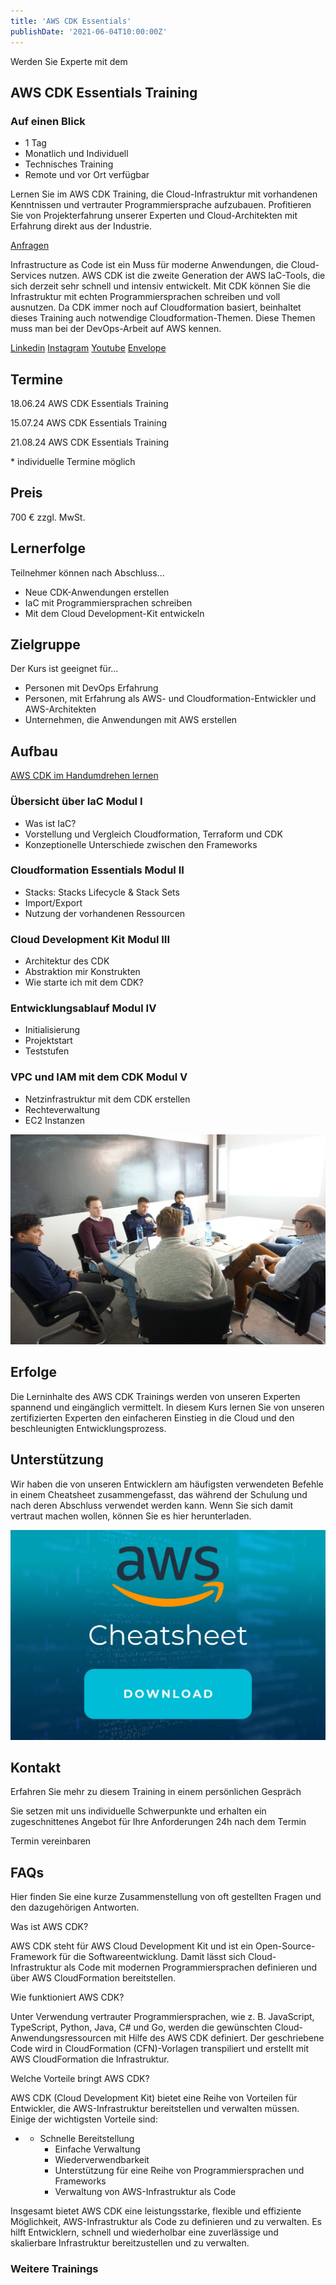 ```yaml
---
title: 'AWS CDK Essentials'
publishDate: '2021-06-04T10:00:00Z'
---
```


Werden Sie Experte mit dem

## AWS CDK Essentials Training

### Auf einen Blick

- 1 Tag
- Monatlich und Individuell
- Technisches Training
- Remote und vor Ort verfügbar

Lernen Sie im AWS CDK Training, die Cloud-Infrastruktur mit vorhandenen Kenntnissen und vertrauter Programmiersprache aufzubauen. Profitieren Sie von Projekterfahrung unserer Experten und Cloud-Architekten mit Erfahrung direkt aus der Industrie.

[Anfragen](#sec1)

Infrastructure as Code ist ein Muss für moderne Anwendungen, die Cloud-Services nutzen. AWS CDK ist die zweite Generation der AWS IaC-Tools, die sich derzeit sehr schnell und intensiv entwickelt. Mit CDK können Sie die Infrastruktur mit echten Programmiersprachen schreiben und voll ausnutzen. Da CDK immer noch auf Cloudformation basiert, beinhaltet dieses Training auch notwendige Cloudformation-Themen. Diese Themen muss man bei der DevOps-Arbeit auf AWS kennen.

[](#linksection)[Linkedin](https://www.linkedin.com/company/11759873) [Instagram](https://www.instagram.com/thinkport/) [Youtube](https://www.youtube.com/channel/UCnke3WYRT6bxuMK2t4jw2qQ) [Envelope](mailto:tdrechsel@thinkport.digital)

## Termine

18.06.24 AWS CDK Essentials Training

15.07.24 AWS CDK Essentials Training

21.08.24 AWS CDK Essentials Training

\* individuelle Termine möglich

## Preis

700 € zzgl. MwSt.

## Lernerfolge

Teilnehmer können nach Abschluss...

- Neue CDK-Anwendungen erstellen
- IaC mit Programmiersprachen schreiben
- Mit dem Cloud Development-Kit entwickeln

## Zielgruppe

Der Kurs ist geeignet für...

- Personen mit DevOps Erfahrung
- Personen, mit Erfahrung als AWS- und Cloudformation-Entwickler und AWS-Architekten
- Unternehmen, die Anwendungen mit AWS erstellen

## Aufbau

[AWS CDK im Handumdrehen lernen](https://www.hashicorp.com/)

### Übersicht über IaC Modul I

- Was ist IaC?
- Vorstellung und Vergleich Cloudformation, Terraform und CDK
- Konzeptionelle Unterschiede zwischen den Frameworks

### Cloudformation Essentials Modul II

- Stacks: Stacks Lifecycle & Stack Sets
- Import/Export
- Nutzung der vorhandenen Ressourcen

### Cloud Development Kit Modul III

- Architektur des CDK
- Abstraktion mir Konstrukten
- Wie starte ich mit dem CDK?

### Entwicklungsablauf Modul IV

- Initialisierung
- Projektstart
- Teststufen

### VPC und IAM mit dem CDK Modul V

- Netzinfrastruktur mit dem CDK erstellen
- Rechteverwaltung
- EC2 Instanzen

![Sechs Personen, die an einem Tisch sitzen und offenbar verhandeln oder über Geschäfte sprechen.](images/DSC01530-1024x683.jpg)

## Erfolge

Die Lerninhalte des AWS CDK Trainings werden von unseren Experten spannend und eingänglich vermittelt. In diesem Kurs lernen Sie von unseren zertifizierten Experten den einfacheren Einstieg in die Cloud und den beschleunigten Entwicklungsprozess.

## Unterstützung

Wir haben die von unseren Entwicklern am häufigsten verwendeten Befehle in einem Cheatsheet zusammengefasst, das während der Schulung und nach deren Abschluss verwendet werden kann. Wenn Sie sich damit vertraut machen wollen, können Sie es hier herunterladen.

[![Symbol mit dem AWS-Logo, dem Wort Cheatsheet in Weiß und einer Schaltfläche zum Herunterladen](images/AWS-1024x683.webp)](https://thinkport.digital/wp-content/uploads/2023/11/AWS_Cheatsheet.pdf)

## Kontakt

Erfahren Sie mehr zu diesem Training in einem persönlichen Gespräch

Sie setzen mit uns individuelle Schwerpunkte und erhalten ein zugeschnittenes Angebot für Ihre Anforderungen 24h nach dem Termin

Termin vereinbaren

## FAQs

Hier finden Sie eine kurze Zusammenstellung von oft gestellten Fragen und den dazugehörigen Antworten.

Was ist AWS CDK?

AWS CDK steht für AWS Cloud Development Kit und ist ein Open-Source-Framework für die Softwareentwicklung. Damit lässt sich Cloud-Infrastruktur als Code mit modernen Programmiersprachen definieren und über AWS CloudFormation bereitstellen.

Wie funktioniert AWS CDK?

Unter Verwendung vertrauter Programmiersprachen, wie z. B. JavaScript, TypeScript, Python, Java, C# und Go, werden die gewünschten Cloud-Anwendungsressourcen mit Hilfe des AWS CDK definiert. Der geschriebene Code wird in CloudFormation (CFN)-Vorlagen transpiliert und erstellt mit AWS CloudFormation die Infrastruktur.

Welche Vorteile bringt AWS CDK?

AWS CDK (Cloud Development Kit) bietet eine Reihe von Vorteilen für Entwickler, die AWS-Infrastruktur bereitstellen und verwalten müssen. Einige der wichtigsten Vorteile sind:

- - Schnelle Bereitstellung
    - Einfache Verwaltung
    - Wiederverwendbarkeit
    - Unterstützung für eine Reihe von Programmiersprachen und Frameworks
    - Verwaltung von AWS-Infrastruktur als Code

Insgesamt bietet AWS CDK eine leistungsstarke, flexible und effiziente Möglichkeit, AWS-Infrastruktur als Code zu definieren und zu verwalten. Es hilft Entwicklern, schnell und wiederholbar eine zuverlässige und skalierbare Infrastruktur bereitzustellen und zu verwalten.

### Weitere Trainings
